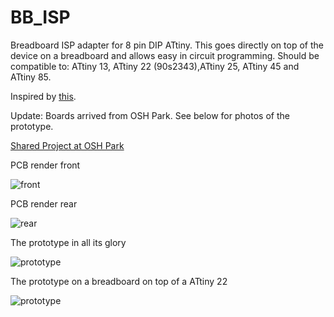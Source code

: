 BB_ISP
======

Breadboard ISP adapter for 8 pin DIP ATtiny. This goes directly on top of the device on a breadboard and allows easy in circuit programming.
Should be compatible to: ATtiny 13, ATtiny 22 (90s2343),ATtiny 25, ATtiny 45 and ATtiny 85.

Inspired by [this](http://www.adafruit.com/product/1465).

Update: Boards arrived from OSH Park. See below for photos of the prototype.

[Shared Project at OSH Park](http://oshpark.com/shared_projects/9qCTtAzD)

PCB render front

![front](https://raw.github.com/cpldcpu/BB_ISP/master/pcb%20front.png)

PCB render rear

![rear](https://raw.github.com/cpldcpu/BB_ISP/master/pcb%20rear.png)

The prototype in all its glory

![prototype](https://raw.github.com/cpldcpu/BB_ISP/master/BB_ISP.jpg)

The prototype on a breadboard on top of a ATtiny 22

![prototype](https://raw.github.com/cpldcpu/BB_ISP/master/BBISP_on_BB.jpg)

